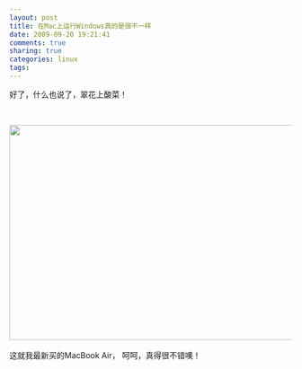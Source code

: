 ```yaml
---
layout: post
title: 在Mac上运行Windows真的是很不一样
date: 2009-09-20 19:21:41
comments: true
sharing: true
categories: linux
tags: 
---
```


<p>
好了，什么也说了，翠花上酸菜！
</p>
<p>
&nbsp;
</p>
<img src="/Blogs/image.axd?picture=2009%2f9%2f2009-09-20_1916.png" alt="" width="616" height="383" /><br />
<br />
这就我最新买的MacBook Air， 呵呵，真得很不错噢！
